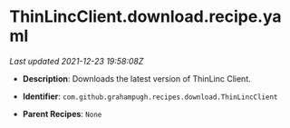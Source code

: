 # ThinLincClient.download.recipe.yaml

_Last updated 2021-12-23 19:58:08Z_

- **Description**: Downloads the latest version of ThinLinc Client.

- **Identifier**: `com.github.grahampugh.recipes.download.ThinLincClient`

- **Parent Recipes**: `None`